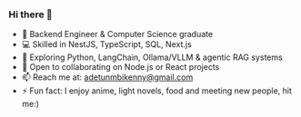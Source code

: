 ### Hi there 👋

- 🧠 Backend Engineer & Computer Science graduate  
- 💻 Skilled in NestJS, TypeScript, SQL, Next.js  
- 🧩 Exploring Python, LangChain, Ollama/VLLM & agentic RAG systems  
- 🤝 Open to collaborating on Node.js or React projects  
- 📫 Reach me at: adetunmbikenny@gmail.com  
- ⚡ Fun fact: I enjoy anime, light novels, food and meeting new people, hit me:)
